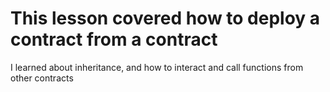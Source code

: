 # This lesson covered how to deploy a contract from a contract

I learned about inheritance, and how to interact and call functions from other contracts